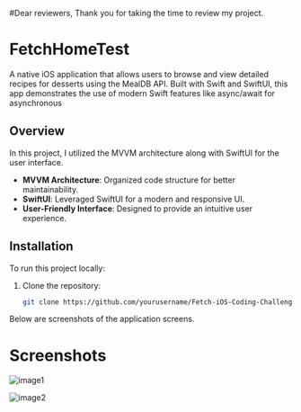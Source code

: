 
#Dear reviewers, Thank you for taking the time to review my project.
# FetchHomeTest
A native iOS application that allows users to browse and view detailed recipes for desserts using the MealDB API. Built with Swift and SwiftUI, this app demonstrates the use of modern Swift features like async/await for asynchronous 

## Overview

In this project, I utilized the MVVM architecture along with SwiftUI for the user interface. 

- **MVVM Architecture**: Organized code structure for better maintainability.
- **SwiftUI**: Leveraged SwiftUI for a modern and responsive UI.
- **User-Friendly Interface**: Designed to provide an intuitive user experience.


## Installation

To run this project locally:

1. Clone the repository:
   ```bash
   git clone https://github.com/yourusername/Fetch-iOS-Coding-Challenge.git


Below are screenshots of the application screens.
# Screenshots


![image1](https://github.com/user-attachments/assets/9d91b00d-215b-4b15-88fc-d38a85129a9f)

![image2](https://github.com/user-attachments/assets/0813bd83-869c-416b-9d46-eb6dec04d5bc)



